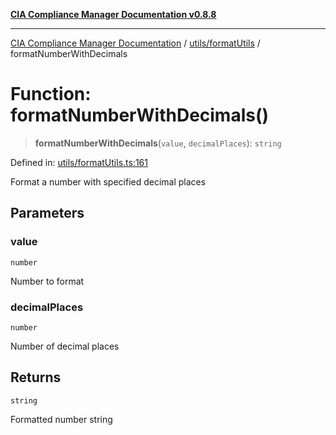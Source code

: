 [**CIA Compliance Manager Documentation v0.8.8**](../../../README.md)

***

[CIA Compliance Manager Documentation](../../../modules.md) / [utils/formatUtils](../README.md) / formatNumberWithDecimals

# Function: formatNumberWithDecimals()

> **formatNumberWithDecimals**(`value`, `decimalPlaces`): `string`

Defined in: [utils/formatUtils.ts:161](https://github.com/Hack23/cia-compliance-manager/blob/283c1f3ddf6c7084b20c21176cda3bc5166ffcb9/src/utils/formatUtils.ts#L161)

Format a number with specified decimal places

## Parameters

### value

`number`

Number to format

### decimalPlaces

`number`

Number of decimal places

## Returns

`string`

Formatted number string
